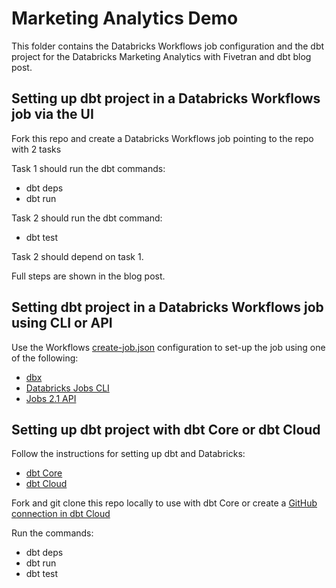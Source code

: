 # Marketing Analytics Demo

This folder contains the Databricks Workflows job configuration and the dbt project for the Databricks Marketing Analytics with Fivetran and dbt blog post.

## Setting up dbt project in a Databricks Workflows job via the UI

Fork this repo and create a Databricks Workflows job pointing to the repo with 2 tasks

Task 1 should run the dbt commands:
- dbt deps
- dbt run

Task 2 should run the dbt command:
- dbt test

Task 2 should depend on task 1.

Full steps are shown in the blog post.

## Setting dbt project in a Databricks Workflows job using CLI or API

Use the Workflows [create-job.json](/workflows/create-job.json) configuration to set-up the job using one of the following:

- [dbx](https://dbx.readthedocs.io/en/latest/guidance/multitask_jobs.html#sample-multitask-jobs-based-on-jobs-api-2-1)
- [Databricks Jobs CLI](https://docs.databricks.com/dev-tools/cli/jobs-cli.html#create-a-job)
- [Jobs 2.1 API](https://docs.databricks.com/dev-tools/api/latest/jobs.html#operation/JobsCreate)


## Setting up dbt project with dbt Core or dbt Cloud

Follow the instructions for setting up dbt and Databricks:

- [dbt Core](https://docs.databricks.com/integrations/prep/dbt.html)
- [dbt Cloud](https://docs.databricks.com/integrations/prep/dbt-cloud.html)

Fork and git clone this repo locally to use with dbt Core or create a [GitHub connection in dbt Cloud](https://docs.getdbt.com/docs/dbt-cloud/cloud-configuring-dbt-cloud/cloud-installing-the-github-application)

Run the commands:

- dbt deps
- dbt run
- dbt test



